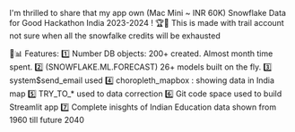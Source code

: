 I'm thrilled to share that my app own (Mac Mini ~ INR 60K) Snowflake Data for Good Hackathon India 2023-2024 ! 🏆🎉
This is made with trail account not sure when all the snowfalke credits will be exhausted 

🔗📊 Features:
1️⃣ Number DB objects: 200+ created. Almost month time spent.
2️⃣ (SNOWFLAKE.ML.FORECAST) 26+ models built on the fly.
3️⃣ system$send_email used
4️⃣ choropleth_mapbox : showing data in India map
5️⃣ TRY_TO_* used to data correction 
6️⃣ Git code space used to build Streamlit app
7️⃣ Complete inisghts of Indian Education data shown from 1960 till future 2040
